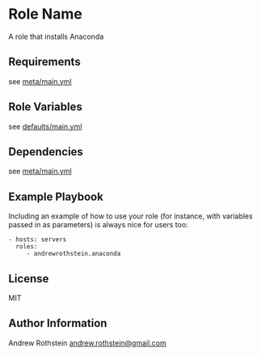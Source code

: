 Role Name
=========

A role that installs Anaconda

Requirements
------------

see [meta/main.yml](meta/main.yml)

Role Variables
--------------

see [defaults/main.yml](default/main.yml)

Dependencies
------------

see [meta/main.yml](meta/main.yml)

Example Playbook
----------------

Including an example of how to use your role (for instance, with variables passed in as parameters) is always nice for users too:

    - hosts: servers
      roles:
         - andrewrothstein.anaconda

License
-------

MIT

Author Information
------------------

Andrew Rothstein andrew.rothstein@gmail.com

